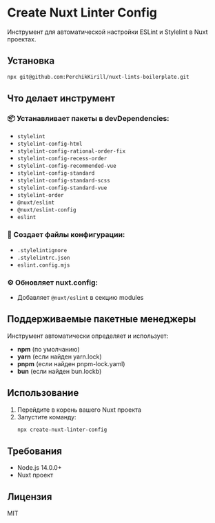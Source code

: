 # Create Nuxt Linter Config

Инструмент для автоматической настройки ESLint и Stylelint в Nuxt проектах.

## Установка

```bash
npx git@github.com:PerchikKirill/nuxt-lints-boilerplate.git
```

## Что делает инструмент

### 📦 Устанавливает пакеты в devDependencies:
- `stylelint`
- `stylelint-config-html`
- `stylelint-config-rational-order-fix`
- `stylelint-config-recess-order`
- `stylelint-config-recommended-vue`
- `stylelint-config-standard`
- `stylelint-config-standard-scss`
- `stylelint-config-standard-vue`
- `stylelint-order`
- `@nuxt/eslint`
- `@nuxt/eslint-config`
- `eslint`

### 📁 Создает файлы конфигурации:
- `.stylelintignore`
- `.stylelintrc.json`
- `eslint.config.mjs`

### ⚙️ Обновляет nuxt.config:
- Добавляет `@nuxt/eslint` в секцию modules

## Поддерживаемые пакетные менеджеры

Инструмент автоматически определяет и использует:
- **npm** (по умолчанию)
- **yarn** (если найден yarn.lock)
- **pnpm** (если найден pnpm-lock.yaml)
- **bun** (если найден bun.lockb)

## Использование

1. Перейдите в корень вашего Nuxt проекта
2. Запустите команду:
   ```bash
   npx create-nuxt-linter-config
   ```

## Требования

- Node.js 14.0.0+
- Nuxt проект

## Лицензия

MIT
